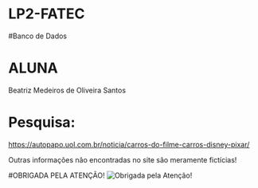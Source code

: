 # LP2-FATEC
#Banco de Dados

# ALUNA
Beatriz Medeiros de Oliveira Santos

# Pesquisa: 
https://autopapo.uol.com.br/noticia/carros-do-filme-carros-disney-pixar/

Outras informações não encontradas no site são meramente fictícias! 

#OBRIGADA PELA ATENÇÃO!
![Obrigada pela Atenção!](https://i.pinimg.com/originals/62/82/62/628262104fff08dd6a491e66444fb9be.jpg)

